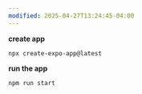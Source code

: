 ```yaml
---
modified: 2025-04-27T13:24:45-04:00
---
```

**create app**
```
npx create-expo-app@latest 
```


**run the app**
```
npm run start
```

